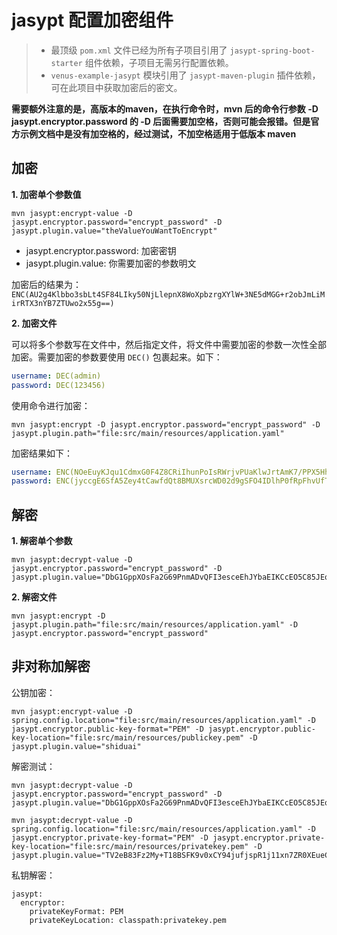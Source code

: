# jasypt 配置加密组件

> * 最顶级 `pom.xml` 文件已经为所有子项目引用了 `jasypt-spring-boot-starter` 组件依赖，子项目无需另行配置依赖。
> * `venus-example-jasypt` 模块引用了 `jasypt-maven-plugin` 插件依赖，可在此项目中获取加密后的密文。

**需要额外注意的是，高版本的maven，在执行命令时，mvn 后的命令行参数 -D jasypt.encryptor.password 的 -D 后面需要加空格，否则可能会报错。但是官方示例文档中是没有加空格的，经过测试，不加空格适用于低版本 maven**

## 加密

**1. 加密单个参数值**

```shell
mvn jasypt:encrypt-value -D jasypt.encryptor.password="encrypt_password" -D jasypt.plugin.value="theValueYouWantToEncrypt"
```

* jasypt.encryptor.password: 加密密钥
* jasypt.plugin.value: 你需要加密的参数明文

加密后的结果为：`ENC(AU2g4Klbbo3sbLt4SF84LIky50NjLlepnX8WoXpbzrgXYlW+3NE5dMGG+r2obJmLiMirRTX3nYB7ZTUwo2x55g==)`

**2. 加密文件**

可以将多个参数写在文件中，然后指定文件，将文件中需要加密的参数一次性全部加密。需要加密的参数要使用 `DEC()` 包裹起来。如下：

```yaml
username: DEC(admin)
password: DEC(123456)
```
使用命令进行加密：

```shell
mvn jasypt:encrypt -D jasypt.encryptor.password="encrypt_password" -D jasypt.plugin.path="file:src/main/resources/application.yaml"
```
加密结果如下：

```yaml
username: ENC(NOeEuyKJqu1CdmxG0F4Z8CRiIhunPoIsRWrjvPUaKlwJrtAmK7/PPX5HhTgrfeGk)
password: ENC(jyccgE6SfA5Zey4tCawfdQt8BMUXsrcWD02d9gSFO4IDlhP0fRpFhvUfT9pp8EnN)
```

## 解密

**1. 解密单个参数**

```shell
mvn jasypt:decrypt-value -D jasypt.encryptor.password="encrypt_password" -D jasypt.plugin.value="DbG1GppXOsFa2G69PnmADvQFI3esceEhJYbaEIKCcEO5C85JEqGAhfcjFMGnoRFf"
```

**2. 解密文件**

```shell
mvn jasypt:encrypt -D jasypt.plugin.path="file:src/main/resources/application.yaml" -D jasypt.encryptor.password="encrypt_password"
```

## 非对称加解密

公钥加密：

```shell
mvn jasypt:encrypt-value -D spring.config.location="file:src/main/resources/application.yaml" -D jasypt.encryptor.public-key-format="PEM" -D jasypt.encryptor.public-key-location="file:src/main/resources/publickey.pem" -D jasypt.plugin.value="shiduai"
```

解密测试：

```shell
mvn jasypt:decrypt-value -D jasypt.encryptor.password="encrypt_password" -D jasypt.plugin.value="DbG1GppXOsFa2G69PnmADvQFI3esceEhJYbaEIKCcEO5C85JEqGAhfcjFMGnoRFf"
```

```shell
mvn jasypt:decrypt-value -D spring.config.location="file:src/main/resources/application.yaml" -D jasypt.encryptor.private-key-format="PEM" -D jasypt.encryptor.private-key-location="file:src/main/resources/privatekey.pem" -D jasypt.plugin.value="TV2eB83Fz2My+T18BSFK9v0xCY94jufjspR1j11xn7ZR0XEueCWt3eQCBuLNCn34c1zcbP5ewjS+xjQ+ij/4OtRYgpJ5svNRt1y2xVxxePmi4hf+U6J1ZlMZXvYd9cMRpV7BxTCQjdrmgHmbedcSZv317QWaM0WhW+hl/1g3Ealu2ZfwyskUQkTLGr/toPE/Hgg41pUq9GjM2EnA9IKx041fWMT4UBZH2cZ+zIAVFU48EaiWDQu7mmjSEePVZyq8aEEaVONjgI2EfEecgIOXUXh7kHoCAqg5yNT1ySl25U/4sHPUiuDcCYFQ5CAg42r0hmS9sXAebPCJ3Izw5hwEeA=="
```

私钥解密：

```shell
jasypt:
  encryptor:
    privateKeyFormat: PEM
    privateKeyLocation: classpath:privatekey.pem
```